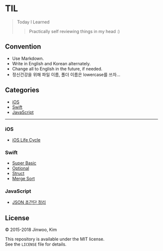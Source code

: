 # TIL

> Today I Learned
> > Practically self reviewing things in my head :)

## Convention

- Use Markdown.
- Write in English and Korean alternately.  
- Change all to English in the future, if needed.
- 정신건강을 위해 파일 이름, 폴더 이름은 lowercase를 쓰자...

## Categories

* [iOS](#ios)
* [Swift](#swift)
* [JavaScript](#javascript)

* * * 

### iOS

- [iOS Life Cycle](ios/ios-lifecycle.md)

### Swift

- [Super Basic](swift/swift-basic.md)
- [Optional](swift/swift-optional.md)
- [Struct](swift/swift-struct.md)
- [Merge Sort](swift/swift-mergesort.md)

### JavaScript

- [JSON 초간단 정리](javascript/javascript-json.md)

## License

&copy; 2015-2018 Jinwoo, Kim  

This repository is available under the MIT license.  
See the `LICENSE` file for details.